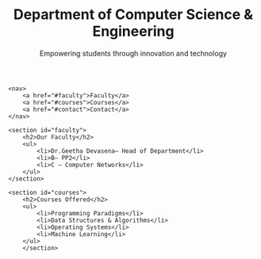 <!DOCTYPE html>
<html lang="en">
<head>
    <title>CSE Department</title>
    <link rel="stylesheet" href="styles.css">
</head>
<body>
    <header>
        <h1>Department of Computer Science & Engineering</h1>
        <p>Empowering students through innovation and technology</p>
    </header>

    <nav>
        <a href="#faculty">Faculty</a>
        <a href="#courses">Courses</a>
        <a href="#contact">Contact</a>
    </nav>

    <section id="faculty">
        <h2>Our Faculty</h2>
        <ul>
            <li>Dr.Geetha Devasena– Head of Department</li>
            <li>B– PP2</li>
            <li>C – Computer Networks</li>
        </ul>
    </section>

    <section id="courses">
        <h2>Courses Offered</h2>
        <ul>
            <li>Programming Paradigms</li>
            <li>Data Structures & Algorithms</li>
            <li>Operating Systems</li>
            <li>Machine Learning</li>
        </ul>
        </section>
</body>
</html>
